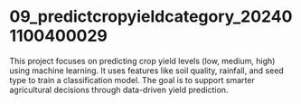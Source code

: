 # 09_predictcropyieldcategory_202401100400029
This project focuses on predicting crop yield levels (low, medium, high) using machine learning. It uses features like soil quality, rainfall, and seed type to train a classification model. The goal is to support smarter agricultural decisions through data-driven yield prediction.

